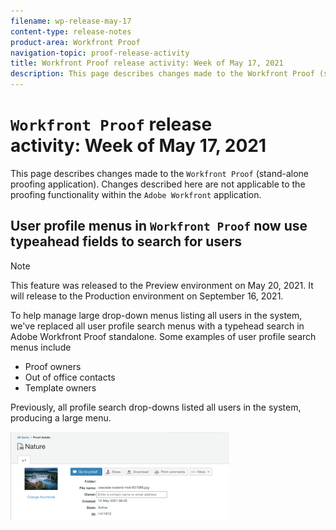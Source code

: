 ```yaml
---
filename: wp-release-may-17
content-type: release-notes
product-area: Workfront Proof
navigation-topic: proof-release-activity
title: Workfront Proof release activity: Week of May 17, 2021
description: This page describes changes made to the Workfront Proof (stand-alone proofing application). Changes described here are not applicable to the proofing functionality within the Adobe Workfront application.
---
```


# `Workfront Proof` release activity:&nbsp;Week of May 17, 2021

This page describes changes made to the `Workfront Proof` (stand-alone proofing application). Changes described here are not applicable to the proofing functionality within the `Adobe Workfront` application.

## User profile menus in `Workfront Proof` now use typeahead fields to search for users

>[!NOTE]
>
>This feature was released to the Preview environment on May 20, 2021. It will release to the Production environment on September 16, 2021.

To help manage large drop-down menus listing all users in the system, we've replaced all user profile search menus with a typehead search in Adobe Workfront Proof standalone. Some examples of user profile search menus include

* Proof owners
* Out of office contacts
* Template owners

Previously, all profile search drop-downs listed all users in the system, producing a large menu.

![](assets/user-profile-typeahead-350x142.png)

